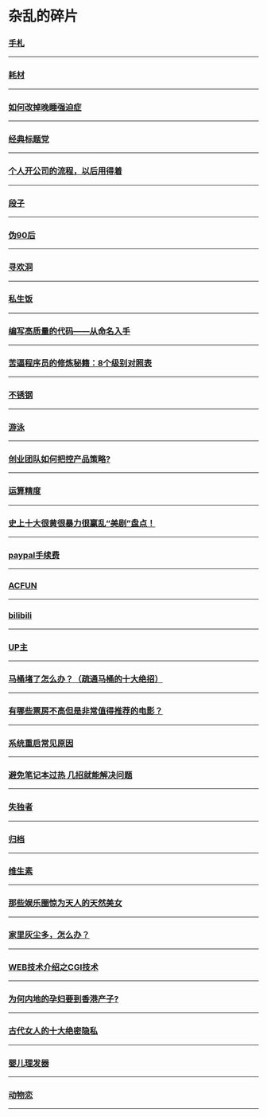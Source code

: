 杂乱的碎片
==========

### [手札](note)

---

### [耗材](consumable)

---

### [如何改掉晚睡强迫症](sleep)

---

### [经典标题党](starfer)

---

### [个人开公司的流程，以后用得着](company)

---

### [段子](joke)

---

### [伪90后](fake90)

---

### [寻欢洞](gloryhole)

---

### [私生饭](illegitimacy-fans)

---

### [编写高质量的代码——从命名入手](variablename)

---

### [苦逼程序员的修炼秘籍：8个级别对照表 ](coderlevel)

---

### [不锈钢](stainlesssteel)

---

### [游泳](swim)

---

### [创业团队如何把控产品策略?](product)

---

### [运算精度](precision)

---

### [史上十大很黄很暴力很赢乱“美剧”盘点！](american-drama)

---

### [paypal手续费](paypal)

---

### [ACFUN](acfun)

---

### [bilibili](bilibili)

---

### [UP主](up)

---

### [马桶堵了怎么办？（疏通马桶的十大绝招）](flush-toilet)

---

### [有哪些票房不高但是非常值得推荐的电影？](movie)

---

### [系统重启常见原因](reboot-reason)

---

### [避免笔记本过热 几招就能解决问题](cold-notebook)

---

### [失独者](lose-the-only)

---

### [归档](file-away)

---

### [维生素](vitamin)

---

### [那些娱乐圈惊为天人的天然美女](beautiful-girl)

---

### [家里灰尘多，怎么办？](reduce-dust)

---

### [WEB技术介绍之CGI技术](cgi)

---

### [为何内地的孕妇要到香港产子?](bear-in-hk)

---

### [古代女人的十大绝密隐私](ancient-chinese-women)

---

### [婴儿理发器](baby-barber)

---

### [动物恋](zoophilia)

---
